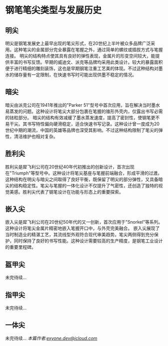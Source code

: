 # 钢笔笔尖类型与发展历史
## 明尖
明尖是钢笔发展史上最早出现的笔尖形式，在20世纪上半叶被众多品牌广泛采用。这种笔尖的金属部分完全暴露在笔握之外，通过简单的螺纹或插拔方式与笔握连接。
明尖的结构特点使其具有良好的弹性表现，金属片的形变空间较大，能提供丰富的书写反馈。早期的威迪文、派克等品牌均采用此类设计。较大的暴露面积便于进行精细的雕刻装饰，这也是早期钢笔注重工艺美的体现。不过这种结构对墨水的储存量有一定限制，在快速书写时可能出现供墨不稳定的情况。
## 暗尖
暗尖由派克公司在1941年推出的"Parker 51"型号中首次应用，旨在解决当时墨水易蒸发的问题。这种设计将笔尖大部分包裹在笔握的锥形外壳内，仅露出书写必需的铱粒部分。
暗尖的结构有效减缓了墨水蒸发速度，提高了密封性，使钢笔更不易干尖。其书写特性偏向硬滑稳定，适合快速书写记录。这种设计曾一度成为20世纪中期的潮流，中国的英雄等品牌也深受其影响。不过这种结构限制了笔尖的弹性，清洁维护也相对复杂。
## 胜利尖
胜利尖是犀飞利公司在20世纪40年代初推出的创新设计，首次出现在"Triumph"等型号中。这种设计将笔尖基座与笔握前端融合，形成平滑的过渡。
这种结构在明尖与暗尖之间取得了良好平衡，既保留了明尖的部分弹性，又具备暗尖的结构稳定性。笔尖与笔握的一体化设计不仅提升了气密性，还创造了独特的视觉美感。胜利尖代表了钢笔设计在功能与形态上的重要探索。
## 嵌入尖
嵌入尖是犀飞利公司在20世纪50年代的又一创新，首次应用于"Snorkel"等系列。这种设计将笔尖金属片精密地嵌入笔握开口中，与外壳完美融合。
嵌入尖展现了当时制造业的精湛工艺，其流线型外观符合现代审美趋势。笔尖两侧得到充分保护，同时保持了良好的书写性能。这种设计需要较高的生产精度，是钢笔工业设计的重要里程碑。
## 盔甲尖
未完待续...
## 指甲尖
未完待续...
## 一体尖
未完待续...
*本篇作者:exyone.dev@icloud.com*
